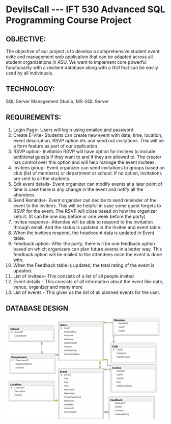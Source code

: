 # DevilsCall --- IFT 530 Advanced SQL Programming Course Project

## OBJECTIVE: 

The objective of our project is to develop a comprehensive student event evite and management web application that can be adapted across all student organizations in ASU. We want to implement core powerful functionality with a resilient database along with a GUI that can be easily used by all individuals.

## TECHNOLOGY:

SQL Server Management Studio, MS-SQL Server

## REQUIREMENTS:

1.	Login Page- Users will login using emailed and password.
2.	Create E-Vite- Students can create new event with date, time, location, event description, RSVP option etc and send out invitations. This will be a form feature as part of our application.
3.	RSVP option- Invitation RSVP will have option for invitees to include additional guests if they want to and if they are allowed to. The creator has control over this option and will help manage the event invitees.
4.	Invitees group- Event organizer can send invitations to groups based on club (list of members) or department or school. If no option, invitations are sent to all the students.
5.	Edit event details- Event organizer can modify events at a later point of time in case there is any change in the event and notify all the attendees.
6.	Send Reminder- Event organizer can decide to send reminder of the event to the invitees. This will be helpful in case some guest forgets to RSVP for the event. The RSVP will close based on how the organizer sets it. (It can be one day before or one week before the party)
7.	Invitee response- Attendee will be able to respond to the invitation through email. And the status is updated in the Invitee and event table. 
8.	When the invitees respond, the headcount data is updated in Event table.
9.	Feedback option- After the party, there will be one feedback option based on which organizers can plan future events in a better way. This feedback option will be mailed to the attendees once the event is done with. 
10.	When the Feedback table is updated, the total rating of the event is updated.
11.	List of invitees– This consists of a list of all people invited 
12.	Event details – This consists of all information about the event like date, venue, organizer and many more
13.	List of events - This gives us the list of all planned events for the user.

## DATABASE DESIGN

![ERD Diagram](https://github.com/mvsabhishek/DevilsCall/blob/master/ERD.png)
